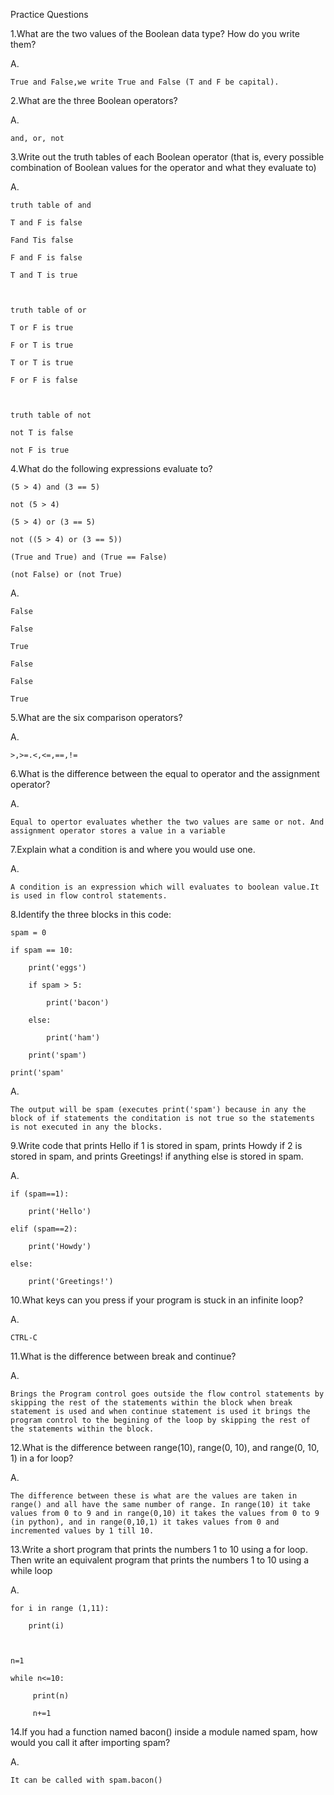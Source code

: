 Practice Questions


1.What are the two values of the Boolean data type? How do you write them?

A.

	True and False,we write True and False (T and F be capital).


2.What are the three Boolean operators?

A.

	and, or, not


3.Write out the truth tables of each Boolean operator (that is, every possible combination of Boolean values for the operator and what they evaluate to)

A.

	truth table of and

	T and F is false

	Fand Tis false

	F and F is false

	T and T is true



 	truth table of or
 
	T or F is true

	F or T is true

	T or T is true

	F or F is false



	truth table of not

	not T is false

	not F is true




4.What do the following expressions evaluate to?


	(5 > 4) and (3 == 5)

	not (5 > 4)

	(5 > 4) or (3 == 5)

	not ((5 > 4) or (3 == 5))

	(True and True) and (True == False)

	(not False) or (not True)



A.

	False

	False

	True

	False

	False

	True


5.What are the six comparison operators?

A.

	>,>=.<,<=,==,!=

6.What is the difference between the equal to operator and the assignment operator?

A.

	Equal to opertor evaluates whether the two values are same or not. And assignment operator stores a value in a variable


7.Explain what a condition is and where you would use one.

A.

	A condition is an expression which will evaluates to boolean value.It is used in flow control statements.

8.Identify the three blocks in this code:


	spam = 0

	if spam == 10:

	    print('eggs')

	    if spam > 5:

	        print('bacon')

	    else:

	        print('ham')

	    print('spam')

	print('spam'



A.

	The output will be spam (executes print('spam') because in any the block of if statements the conditation is not true so the statements is not executed in any the blocks.




9.Write code that prints Hello if 1 is stored in spam, prints Howdy if 2 is stored in spam, and prints Greetings! if anything else is stored in spam.

A.

	if (spam==1):

	    print('Hello')

	elif (spam==2):

	    print('Howdy')

	else:

	    print('Greetings!')




10.What keys can you press if your program is stuck in an infinite loop?

A.

	CTRL-C


11.What is the difference between break and continue?

A.

	Brings the Program control goes outside the flow control statements by skipping the rest of the statements within the block when break statement is used and when continue statement is used it brings the program control to the begining of the loop by skipping the rest of the statements within the block.




12.What is the difference between range(10), range(0, 10), and range(0, 10, 1) in a for loop?

A.

	The difference between these is what are the values are taken in range() and all have the same number of range. In range(10) it take values from 0 to 9 and in range(0,10) it takes the values from 0 to 9 (in python), and in range(0,10,1) it takes values from 0 and incremented values by 1 till 10.




13.Write a short program that prints the numbers 1 to 10 using a for loop. Then write an equivalent program that prints the numbers 1 to 10 using a while loop

A.

	for i in range (1,11):

	    print(i)

	

	n=1

	while n<=10:

	     print(n)

	     n+=1




14.If you had a function named bacon() inside a module named spam, how would you call it after importing spam?

A.

	It can be called with spam.bacon()


	